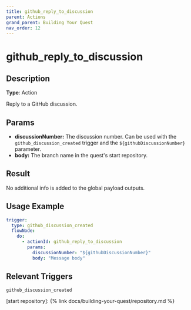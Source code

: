 ```yaml
---
title: github_reply_to_discussion
parent: Actions
grand_parent: Building Your Quest
nav_order: 12
---
```


# github_reply_to_discussion

## Description

**Type**: Action

Reply to a GitHub discussion.

## Params

- **discussionNumber:** The discussion number. Can be used with the `github_discussion_created` trigger and the `${githubDiscussionNumber}` parameter.
- **body:** The branch name in the quest's start repository. 

## Result

No additional info is added to the global payload outputs.

## Usage Example

```yaml
trigger:
  type: github_discussion_created
  flowNode:
    do:
      - actionId: github_reply_to_discussion
        params:
          discussionNumber: "${githubDiscussionNumber}"
          body: "Message body"

```


## Relevant Triggers

`github_discussion_created`

[start repository]: {% link docs/building-your-quest/repository.md %}
